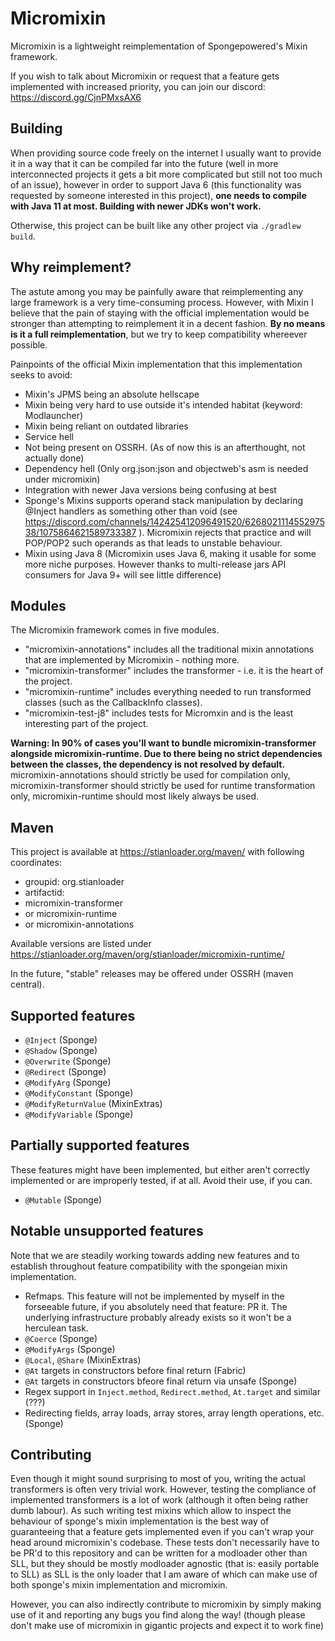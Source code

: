 # Micromixin

Micromixin is a lightweight reimplementation of Spongepowered's Mixin framework.

If you wish to talk about Micromixin or request that a feature gets implemented with
increased priority, you can join our discord: https://discord.gg/CjnPMxsAX6

## Building

When providing source code freely on the internet I usually want to provide it in a
way that it can be compiled far into the future (well in more interconnected projects
it gets a bit more complicated but still not too much of an issue), however in order to
support Java 6 (this functionality was requested by someone interested in this project),
<b>one needs to compile with Java 11 at most. Building with newer JDKs won't work.</b>

Otherwise, this project can be built like any other project via `./gradlew build`.

## Why reimplement?

The astute among you may be painfully aware that reimplementing any large framework is
a very time-consuming process. However, with Mixin I believe that the pain of staying
with the official implementation would be stronger than attempting to reimplement it
in a decent fashion. <b>By no means is it a full reimplementation</b>, but we try to
keep compatibility whereever possible.

Painpoints of the official Mixin implementation that this implementation seeks to avoid:
 - Mixin's JPMS being an absolute hellscape
 - Mixin being very hard to use outside it's intended habitat (keyword: Modlauncher)
 - Mixin being reliant on outdated libraries
 - Service hell
 - Not being present on OSSRH. (As of now this is an afterthought, not actually done)
 - Dependency hell (Only org.json:json and objectweb's asm is needed under micromixin)
 - Integration with newer Java versions being confusing at best
 - Sponge's Mixins supports operand stack manipulation by declaring @Inject handlers
   as something other than void (see
   <https://discord.com/channels/142425412096491520/626802111455297538/1075864621589733387>
   ). Micromixin rejects that practice and will POP/POP2 such operands as that leads
   to unstable behaviour.
 - Mixin using Java 8 (Micromixin uses Java 6, making it usable for some more niche
   purposes. However thanks to multi-release jars API consumers for Java 9+ will see
   little difference)

## Modules

The Micromixin framework comes in five modules.

 - "micromixin-annotations" includes
all the traditional mixin annotations that are implemented by Micromixin - nothing more.
 - "micromixin-transformer" includes the transformer - i.e. it is the heart of the project.
 - "micromixin-runtime" includes everything needed to run transformed classes (such as the
CallbackInfo classes).
 - "micromixin-test-j8" includes tests for Micromxin and is the least interesting part of
the project.

<b>Warning: In 90% of cases you'll want to bundle micromixin-transformer alongside
micromixin-runtime. Due to there being no strict dependencies between the classes,
the dependency is not resolved by default.</b>
micromixin-annotations should strictly be used for compilation only,
micromixin-transformer should strictly be used for runtime transformation only,
micromixin-runtime should most likely always be used.

## Maven

This project is available at https://stianloader.org/maven/ with following coordinates:
 - groupid: org.stianloader
 - artifactid:
  - micromixin-transformer
  - or micromixin-runtime
  - or micromixin-annotations

 Available versions are listed under
 https://stianloader.org/maven/org/stianloader/micromixin-runtime/

In the future, "stable" releases may be offered under OSSRH (maven central).

## Supported features

 - `@Inject` (Sponge)
 - `@Shadow` (Sponge)
 - `@Overwrite` (Sponge)
 - `@Redirect` (Sponge)
 - `@ModifyArg` (Sponge)
 - `@ModifyConstant` (Sponge)
 - `@ModifyReturnValue` (MixinExtras)
 - `@ModifyVariable` (Sponge)

## Partially supported features

These features might have been implemented, but either aren't correctly implemented
or are improperly tested, if at all. Avoid their use, if you can.

 - `@Mutable` (Sponge) 

## Notable unsupported features

Note that we are steadily working towards adding new features and to establish throughout
feature compatibility with the spongeian mixin implementation.

 - Refmaps. This feature will not be implemented by myself in the forseeable future,
   if you absolutely need that feature: PR it. The underlying infrastructure probably
   already exists so it won't be a herculean task.
 - `@Coerce` (Sponge)
 - `@ModifyArgs` (Sponge)
 - `@Local`, `@Share` (MixinExtras)
 - `@At` targets in constructors before final return (Fabric)
 - `@At` targets in constructors bfeore final return via unsafe (Sponge)
 - Regex support in `Inject.method`, `Redirect.method`, `At.target` and similar (???)
 - Redirecting fields, array loads, array stores, array length operations, etc. (Sponge)

## Contributing

Even though it might sound surprising to most of you, writing the actual transformers is
often very trivial work. However, testing the compliance of implemented transformers is
a lot of work (although it often being rather dumb labour). As such writing test mixins
which allow to inspect the behaviour of sponge's mixin implementation is the best way of
guaranteeing that a feature gets implemented even if you can't wrap your head around
micromixin's codebase. These tests don't necessarily have to be PR'd to this repository
and can be written for a modloader other than SLL, but they should be mostly modloader
agnostic (that is: easily portable to SLL) as SLL is the only loader that I am aware of
which can make use of both sponge's mixin implementation and micromixin.

However, you can also indirectly contribute to micromixin by simply making use of it
and reporting any bugs you find along the way! (though please don't make use of micromixin
in gigantic projects and expect it to work fine)
